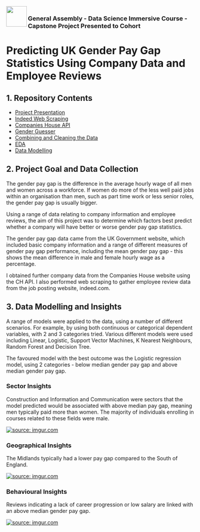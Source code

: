 <img src="http://imgur.com/1ZcRyrc.png" align="left" height="55px">

### General Assembly - Data Science Immersive Course - Capstone Project Presented to Cohort

# Predicting UK Gender Pay Gap Statistics Using Company Data and Employee Reviews

## 1. Repository Contents
- [Project Presentation](Capstone_Project_Presentation.pdf)
- [Indeed Web Scraping](1_indeed_scraping)
- [Companies House API](2_CH_API)
- [Gender Guesser](3_gender_guesser)
- [Combining and Cleaning the Data](4_combining_and_cleaning)
- [EDA](5_EDA)
- [Data Modelling](6_final_models)
  
  
## 2. Project Goal and Data Collection
The gender pay gap is the difference in the average hourly wage of all men and women across a workforce. If women do more of the less well paid jobs within an organisation than men, such as part time work or less senior roles, the gender pay gap is usually bigger.

Using a range of data relating to company information and employee reviews, the aim of this project was to determine which factors best predict whether a company will have better or worse gender pay gap statistics. 

The gender pay gap data came from the UK Government website, which included basic company information and a range of different measures of gender pay gap performance, including the mean gender pay gap - this shows the mean difference in male and female hourly wage as a percentage.

I obtained further company data from the Companies House website using the CH API. I also performed web scraping to gather employee review data from the job posting website, indeed.com.


## 3. Data Modelling and Insights
A range of models were applied to the data, using a number of different scenarios. For example, by using both continuous or categorical dependent variables, with 2 and 3 categories tried. Various different models were used including Linear, Logistic, Support Vector Machines, K Nearest Neighbours, Random Forest and Decision Tree.

The favoured model with the best outcome was the Logistic regression model, using 2 categories - below median gender pay gap and above median gender pay gap.

### Sector Insights
Construction and Information and Communication were sectors that the model predicted would be associated with above median pay gap, meaning men typically paid more than women. 
The majority of individuals enrolling in courses related to these fields were male. 

<a href="https://imgur.com/UCPTUIY"><img src="https://imgur.com/UCPTUIY.png" title="source: imgur.com" /></a>


### Geographical Insights
The Midlands typically had a lower pay gap compared to the South of England.

<a href="https://imgur.com/Xknq5xs"><img src="https://imgur.com/Xknq5xs.png" title="source: imgur.com" /></a>

### Behavioural Insights
Reviews indicating a lack of career progression or low salary are linked with an above median gender pay gap.

<a href="https://imgur.com/pbZcMZ4"><img src="https://imgur.com/pbZcMZ4.png" title="source: imgur.com" /></a>
